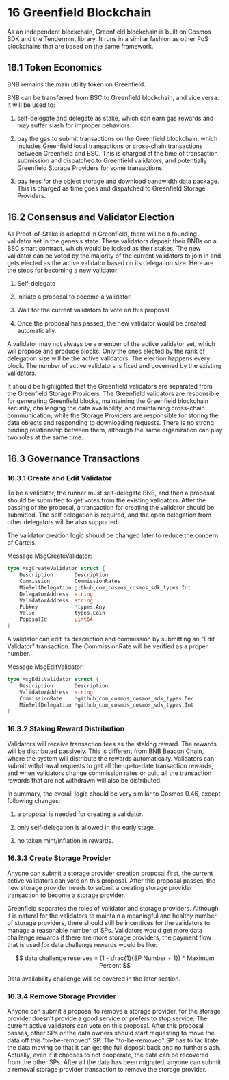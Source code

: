 # 16 Greenfield Blockchain

As an independent blockchain, Greenfield blockchain is built on Cosmos
SDK and the Tendermint library. It runs in a similar fashion as other
PoS blockchains that are based on the same framework.

## 16.1 Token Economics

BNB remains the main utility token on Greenfield.

BNB can be transferred from BSC to Greenfield blockchain, and vice
versa. It will be used to:

1. self-delegate and delegate as stake, which can earn gas rewards and
   may suffer slash for improper behaviors.

2. pay the gas to submit transactions on the Greenfield blockchain,
   which includes Greenfield local transactions or cross-chain
   transactions between Greenfield and BSC. This is charged at the
   time of transaction submission and dispatched to Greenfield
   validators, and potentially Greenfield Storage Providers for some
   transactions.

3. pay fees for the object storage and download bandwidth data package.
   This is charged as time goes and dispatched to Greenfield Storage Providers.

## 16.2 Consensus and Validator Election

As Proof-of-Stake is adopted in Greenfield, there will be a founding
validator set in the genesis state. These validators deposit their BNBs
on a BSC smart contract, which would be locked as their stakes. The new
validator can be voted by the majority of the current validators to join
in and gets elected as the active validator based on its delegation
size. Here are the steps for becoming a new validator:

1. Self-delegate

2. Initiate a proposal to become a validator.

3. Wait for the current validators to vote on this proposal.

4. Once the proposal has passed, the new validator would be created automatically.

A validator may not always be a member of the active validator set,
which will propose and produce blocks. Only the ones elected by the rank
of delegation size will be the active validators. The election happens
every block. The number of active validators is fixed and governed by
the existing validators.

It should be highlighted that the Greenfield validators are separated
from the Greenfield Storage Providers. The Greenfield validators are
responsible for generating Greenfield blocks, maintaining the Greenfield
blockchain security, challenging the data availability, and maintaining
cross-chain communication; while the Storage Providers are responsible
for storing the data objects and responding to downloading requests.
There is no strong binding relationship between them, although the same
organization can play two roles at the same time.

## 16.3 Governance Transactions

### 16.3.1 Create and Edit Validator

To be a validator, the runner must self-delegate BNB, and then a
proposal should be submitted to get votes from the existing validators.
After the passing of the proposal, a transaction for creating the
validator should be submitted. The self delegation is required, and the
open delegation from other delegators will be also supported.

The validator creation logic should be changed later to reduce the
concern of Cartels.

Message MsgCreateValidator:

```go
type MsgCreateValidator struct {
    Description       Description
    Commission        CommissionRates
    MinSelfDelegation github_com_cosmos_cosmos_sdk_types.Int
    DelegatorAddress  string
    ValidatorAddress  string
    Pubkey            *types.Any
    Value             types.Coin
    PoposalId         uint64
}

```

A validator can edit its description and commission by submitting an
"Edit Validator" transaction. The CommissionRate will be verified as a
proper number.

Message MsgEditValidator:

```go
type MsgEditValidator struct {
    Description       Description
    ValidatorAddress  string
    CommissionRate    *github_com_cosmos_cosmos_sdk_types.Dec
    MinSelfDelegation *github_com_cosmos_cosmos_sdk_types.Int
}
```

### 16.3.2 Staking Reward Distribution

Validators will receive transaction fees as the staking reward. The
rewards will be distributed passively. This is different from BNB Beacon
Chain, where the system will distribute the rewards automatically.
Validators can submit withdrawal requests to get all the up-to-date
transaction rewards, and when validators change commission rates or
quit, all the transaction rewards that are not withdrawn will also be
distributed.

In summary, the overall logic should be very similar to Cosmos 0.46,
except following changes:

1. a proposal is needed for creating a validator.

2. only self-delegation is allowed in the early stage.

3. no token mint/inflation in rewards.

### 16.3.3 Create Storage Provider

Anyone can submit a storage provider creation proposal first, the current
active validators can vote on this proposal. After this proposal passes,
the new storage provider needs to submit a creating storage provider
transaction to become a storage provider.

Greenfield separates the roles of validator and storage providers.
Although it is natural for the validators to maintain a meaningful and
healthy number of storage providers, there should still be incentives
for the validators to manage a reasonable number of SPs. Validators
would get more data challenge rewards if there are more storage
providers, the payment flow that is used for data challenge rewards
would be like:

$$ data challenge reserves = (1 - \frac{1}{SP Number + 1}) * Maximum Percent $$

Data availability challenge will be covered in the later section.

### 16.3.4 Remove Storage Provider

Anyone can submit a proposal to remove a storage provider, for the
storage provider doesn't provide a good service or prefers to stop
service. The current active validators can vote on this proposal. After
this proposal passes, other SPs or the data owners should start
requesting to move the data off this "to-be-removed" SP. The
"to-be-removed" SP has to facilitate the data moving so that it can get
the full deposit back and no further slash. Actually, even if it chooses
to not cooperate, the data can be recovered from the other SPs. After
all the data has been migrated, anyone can submit a removal storage
provider transaction to remove the storage provider.
